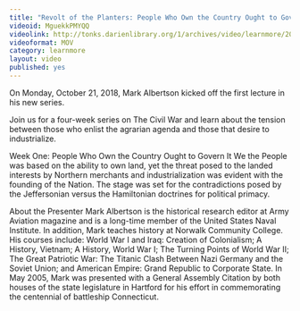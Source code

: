 ```yaml
---
title: "Revolt of the Planters: People Who Own the Country Ought to Govern It"
videoid: MguekkPMYQQ
videolink: http://tonks.darienlibrary.org/1/archives/video/learnmore/20181022_revolt_of_the_planters.mov
videoformat: MOV
category: learnmore
layout: video
published: yes
---
```


On Monday, October 21, 2018, Mark Albertson kicked off the first lecture in his new series. 

Join us for a four-week series on The Civil War and learn about the tension between those who enlist the agrarian agenda and those that desire to industrialize.

Week One: People Who Own the Country Ought to Govern It
We the People was based on the ability to own land, yet the threat posed to the landed interests by Northern merchants and industrialization was evident with the founding of the Nation. The stage was set for the contradictions posed by the Jeffersonian versus the Hamiltonian doctrines for political primacy.

About the Presenter
Mark Albertson is the historical research editor at Army Aviation magazine and is a long-time member of the United States Naval Institute. In addition, Mark teaches history at Norwalk Community College. His courses include: World War I and Iraq: Creation of Colonialism; A History, Vietnam; A History, World War I; The Turning Points of World War II; The Great Patriotic War: The Titanic Clash Between Nazi Germany and the Soviet Union; and American Empire: Grand Republic to Corporate State. In May 2005, Mark was presented with a General Assembly Citation by both houses of the state legislature in Hartford for his effort in commemorating the centennial of battleship Connecticut.
